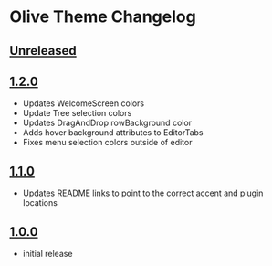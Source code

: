 # Olive Theme Changelog

## [Unreleased]

## [1.2.0]

- Updates WelcomeScreen colors
- Update Tree selection colors
- Updates DragAndDrop rowBackground color
- Adds hover background attributes to EditorTabs
- Fixes menu selection colors outside of editor

## [1.1.0]

- Updates README links to point to the correct accent and plugin locations

## [1.0.0]

- initial release

[Unreleased]: https://github.com/JoshMcRose/intellij-olive-theme/compare/v1.2.0...HEAD
[1.2.0]: https://github.com/JoshMcRose/intellij-olive-theme/compare/v1.1.0...v1.2.0
[1.1.0]: https://github.com/JoshMcRose/intellij-olive-theme/compare/v1.0.0...v1.1.0
[1.0.0]: https://github.com/JoshMcRose/intellij-olive-theme/commits/v1.0.0